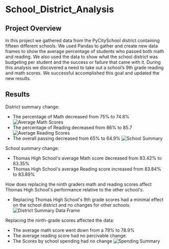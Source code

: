 # School_District_Analysis

## Project Overview

In this project we gathered data from the PyCitySchool district containing fifteen different schools. We used Pandas to gather and create new data frames to show the average percentage of students who passed both math and reading. We also used the data to show what the school district was budgeting per student and the success or failure that came with it. During this analysis we discovered a need to take out a school’s 9th grade reading and math scores. We successful accomplished this goal and updated the new results.


## Results

District summary change:

  - The percentage of Math decreased from 75% to 74.8%
![Average Math Scores](https://user-images.githubusercontent.com/100821974/162640839-c9205447-1bb3-44b4-ba95-0bb4eff11947.png)
  - The percentage of Reading decreased from 86% to 85.7
![Average Reading Scores](https://user-images.githubusercontent.com/100821974/162640856-39662950-c084-4786-8bc9-e36d69a724d0.png)
  - The overall passing decreased from 65% to 64.9%
![School Summary](https://user-images.githubusercontent.com/100821974/162640614-8a16a7dd-e3e4-4602-8ec4-b33c8d2e9620.png)

School summary change:

  - Thomas High School's average Math score decreased from 83.42% to 83.35%
  - Thomas High School's average Reading score increased from 83.84% to 83.89%

How does replacing the ninth graders math and reading scores affect Thomas High School's performance relative to the other school's.

  - Replacing Thomas High School's 9th grade scores had a minimal effect on the school district and no changes for other schools.
![District Summary Data Frame](https://user-images.githubusercontent.com/100821974/162640596-c35ba088-c7e8-4baf-a961-e693b6c6e1b4.png)

Replacing the ninth-grade scores affected the data:

  - The average math score went down from a 79% to 78.9%
  - The average reading score had no percivable change.
  - The Scores by school spending had no change
 ![Spending Summary](https://user-images.githubusercontent.com/100821974/162640637-8d21ca11-3611-40d6-8fe8-5caf43ac819e.png)

